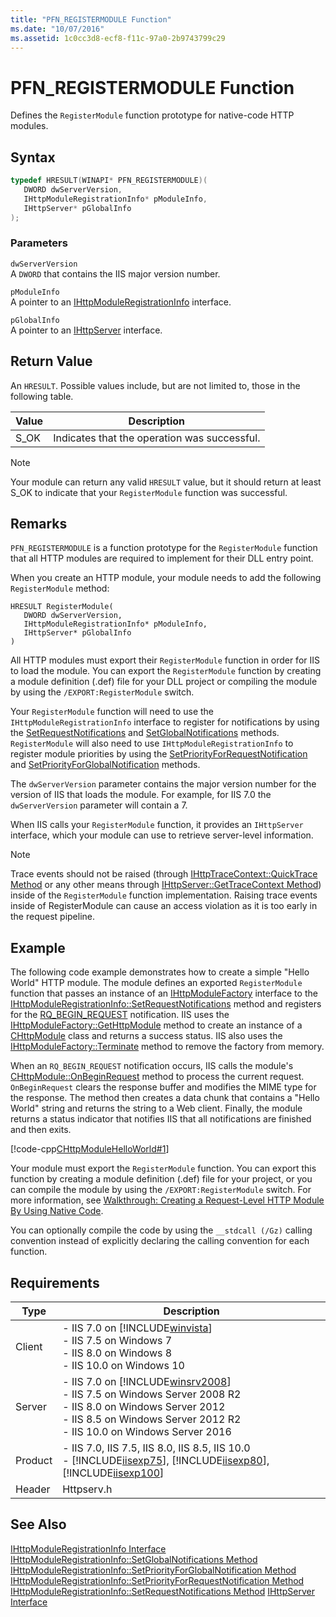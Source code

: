 ```yaml
---
title: "PFN_REGISTERMODULE Function"
ms.date: "10/07/2016"
ms.assetid: 1c0cc3d8-ecf8-f11c-97a0-2b9743799c29
---
```

# PFN_REGISTERMODULE Function
Defines the `RegisterModule` function prototype for native-code HTTP modules.  
  
## Syntax  
  
```cpp  
typedef HRESULT(WINAPI* PFN_REGISTERMODULE)(  
   DWORD dwServerVersion,  
   IHttpModuleRegistrationInfo* pModuleInfo,  
   IHttpServer* pGlobalInfo  
);  
```  
  
### Parameters  
 `dwServerVersion`  
 A `DWORD` that contains the IIS major version number.  
  
 `pModuleInfo`  
 A pointer to an [IHttpModuleRegistrationInfo](../../web-development-reference/native-code-api-reference/ihttpmoduleregistrationinfo-interface.md) interface.  
  
 `pGlobalInfo`  
 A pointer to an [IHttpServer](../../web-development-reference/native-code-api-reference/ihttpserver-interface.md) interface.  
  
## Return Value  
 An `HRESULT`. Possible values include, but are not limited to, those in the following table.  
  
|Value|Description|  
|-----------|-----------------|  
|S_OK|Indicates that the operation was successful.|  
  
> [!NOTE]
>  Your module can return any valid `HRESULT` value, but it should return at least S_OK to indicate that your `RegisterModule` function was successful.  
  
## Remarks  
 `PFN_REGISTERMODULE` is a function prototype for the `RegisterModule` function that all HTTP modules are required to implement for their DLL entry point.  
  
 When you create an HTTP module, your module needs to add the following `RegisterModule` method:  
  
```  
HRESULT RegisterModule(  
   DWORD dwServerVersion,  
   IHttpModuleRegistrationInfo* pModuleInfo,  
   IHttpServer* pGlobalInfo  
)  
```  
  
 All HTTP modules must export their `RegisterModule` function in order for IIS to load the module. You can export the `RegisterModule` function by creating a module definition (.def) file for your DLL project or compiling the module by using the `/EXPORT:RegisterModule` switch.  
  
 Your `RegisterModule` function will need to use the `IHttpModuleRegistrationInfo` interface to register for notifications by using the [SetRequestNotifications](../../web-development-reference/native-code-api-reference/ihttpmoduleregistrationinfo-setrequestnotifications-method.md) and [SetGlobalNotifications](../../web-development-reference/native-code-api-reference/ihttpmoduleregistrationinfo-setglobalnotifications-method.md) methods. `RegisterModule` will also need to use `IHttpModuleRegistrationInfo` to register module priorities by using the [SetPriorityForRequestNotification](../../web-development-reference/native-code-api-reference/ihttpmoduleregistrationinfo-setpriorityforrequestnotification-method.md) and [SetPriorityForGlobalNotification](../../web-development-reference/native-code-api-reference/ihttpmoduleregistrationinfo-setpriorityforglobalnotification-method.md) methods.  
  
 The `dwServerVersion` parameter contains the major version number for the version of IIS that loads the module. For example, for IIS 7.0 the `dwServerVersion` parameter will contain a 7.  
  
 When IIS calls your `RegisterModule` function, it provides an `IHttpServer` interface, which your module can use to retrieve server-level information.  
  
> [!NOTE]
> Trace events should not be raised (through [IHttpTraceContext::QuickTrace Method](../../web-development-reference/native-code-api-reference/ihttptracecontext-quicktrace-method.md) or any other means through [IHttpServer::GetTraceContext Method](../../web-development-reference/native-code-api-reference/ihttpserver-gettracecontext-method.md)) inside of the `RegisterModule` function implementation. Raising trace events inside of RegisterModule can cause an access violation as it is too early in the request pipeline.  
  
## Example  
 The following code example demonstrates how to create a simple "Hello World" HTTP module. The module defines an exported `RegisterModule` function that passes an instance of an [IHttpModuleFactory](../../web-development-reference/native-code-api-reference/ihttpmodulefactory-interface.md) interface to the [IHttpModuleRegistrationInfo::SetRequestNotifications](../../web-development-reference/native-code-api-reference/ihttpmoduleregistrationinfo-setrequestnotifications-method.md) method and registers for the [RQ_BEGIN_REQUEST](../../web-development-reference/native-code-api-reference/request-processing-constants.md) notification. IIS uses the [IHttpModuleFactory::GetHttpModule](../../web-development-reference/native-code-api-reference/ihttpmodulefactory-gethttpmodule-method.md) method to create an instance of a [CHttpModule](../../web-development-reference/native-code-api-reference/chttpmodule-class.md) class and returns a success status. IIS also uses the [IHttpModuleFactory::Terminate](../../web-development-reference/native-code-api-reference/ihttpmodulefactory-terminate-method.md) method to remove the factory from memory.  
  
 When an `RQ_BEGIN_REQUEST` notification occurs, IIS calls the module's [CHttpModule::OnBeginRequest](../../web-development-reference/native-code-api-reference/chttpmodule-onbeginrequest-method.md) method to process the current request. `OnBeginRequest` clears the response buffer and modifies the MIME type for the response. The method then creates a data chunk that contains a "Hello World" string and returns the string to a Web client. Finally, the module returns a status indicator that notifies IIS that all notifications are finished and then exits.  
  
 [!code-cpp[CHttpModuleHelloWorld#1](../../../samples/snippets/cpp/VS_Snippets_IIS/IIS7/CHttpModuleHelloWorld/cpp/CHttpModuleHelloWorld.cpp#1)]  
  
 Your module must export the `RegisterModule` function. You can export this function by creating a module definition (.def) file for your project, or you can compile the module by using the `/EXPORT:RegisterModule` switch. For more information, see [Walkthrough: Creating a Request-Level HTTP Module By Using Native Code](../../web-development-reference/native-code-development-overview/walkthrough-creating-a-request-level-http-module-by-using-native-code.md).  
  
 You can optionally compile the code by using the `__stdcall (/Gz)` calling convention instead of explicitly declaring the calling convention for each function.  
  
## Requirements  
  
|Type|Description|  
|----------|-----------------|  
|Client|-   IIS 7.0 on [!INCLUDE[winvista](../../wmi-provider/includes/winvista-md.md)]<br />-   IIS 7.5 on Windows 7<br />-   IIS 8.0 on Windows 8<br />-   IIS 10.0 on Windows 10|  
|Server|-   IIS 7.0 on [!INCLUDE[winsrv2008](../../wmi-provider/includes/winsrv2008-md.md)]<br />-   IIS 7.5 on Windows Server 2008 R2<br />-   IIS 8.0 on Windows Server 2012<br />-   IIS 8.5 on Windows Server 2012 R2<br />-   IIS 10.0 on Windows Server 2016|  
|Product|-   IIS 7.0, IIS 7.5, IIS 8.0, IIS 8.5, IIS 10.0<br />-   [!INCLUDE[iisexp75](../../web-development-reference/native-code-api-reference/includes/iisexp75-md.md)], [!INCLUDE[iisexp80](../../web-development-reference/native-code-api-reference/includes/iisexp80-md.md)], [!INCLUDE[iisexp100](../../web-development-reference/native-code-api-reference/includes/iisexp100-md.md)]|  
|Header|Httpserv.h|  
  
## See Also  
 [IHttpModuleRegistrationInfo Interface](../../web-development-reference/native-code-api-reference/ihttpmoduleregistrationinfo-interface.md)
 [IHttpModuleRegistrationInfo::SetGlobalNotifications Method](../../web-development-reference/native-code-api-reference/ihttpmoduleregistrationinfo-setglobalnotifications-method.md)
 [IHttpModuleRegistrationInfo::SetPriorityForGlobalNotification Method](../../web-development-reference/native-code-api-reference/ihttpmoduleregistrationinfo-setpriorityforglobalnotification-method.md)
 [IHttpModuleRegistrationInfo::SetPriorityForRequestNotification Method](../../web-development-reference/native-code-api-reference/ihttpmoduleregistrationinfo-setpriorityforrequestnotification-method.md)
 [IHttpModuleRegistrationInfo::SetRequestNotifications Method](../../web-development-reference/native-code-api-reference/ihttpmoduleregistrationinfo-setrequestnotifications-method.md)
 [IHttpServer Interface](../../web-development-reference/native-code-api-reference/ihttpserver-interface.md)
